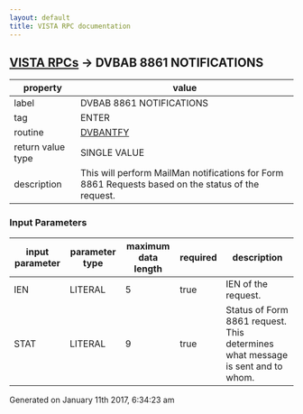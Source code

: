 ```yaml
---
layout: default
title: VISTA RPC documentation
---
```




## [VISTA RPCs](TableOfContent.md) &#8594; DVBAB 8861 NOTIFICATIONS 

 property | value 
--- | --- 
 label | DVBAB 8861 NOTIFICATIONS
 tag | ENTER
 routine | [DVBANTFY](http://code.osehra.org/dox/Routine_DVBANTFY_source.html)
 return value type | SINGLE VALUE
 description | This will perform MailMan notifications for Form 8861 Requests based on the status of the request.

### Input Parameters

| input parameter | parameter type | maximum data length | required | description | 
| --- | --- | --- | --- | --- | 
| IEN | LITERAL | 5 | true | IEN of the request. | 
| STAT | LITERAL | 9 | true | Status of Form 8861 request. This determines what message is sent and to whom. | 




Generated on January 11th 2017, 6:34:23 am